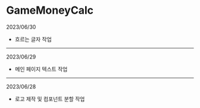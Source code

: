 # GameMoneyCalc

2023/06/30
* 흐르는 글자 작업

---
2023/06/29
* 메인 페이지 텍스트 작업

---
2023/06/28
* 로고 제작 및 컴포넌트 분할 작업